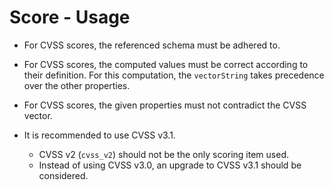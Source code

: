# Score - Usage

* For CVSS scores, the referenced schema must be adhered to.

* For CVSS scores, the computed values must be correct according to their definition. For this computation, the `vectorString` takes precedence over the other properties.

* For CVSS scores, the given properties must not contradict the CVSS vector.

* It is recommended to use CVSS v3.1.
  * CVSS v2 (`cvss_v2`) should not be the only scoring item used.
  * Instead of using CVSS v3.0, an upgrade to CVSS v3.1 should be considered.
